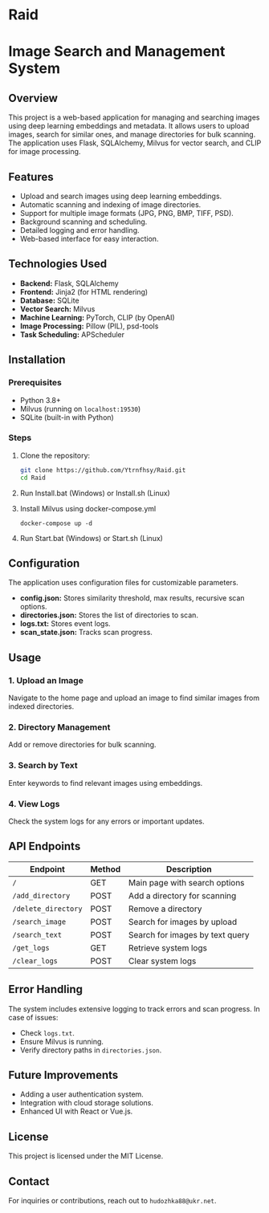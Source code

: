 # Raid
# Image Search and Management System

## Overview
This project is a web-based application for managing and searching images using deep learning embeddings and metadata. It allows users to upload images, search for similar ones, and manage directories for bulk scanning. The application uses Flask, SQLAlchemy, Milvus for vector search, and CLIP for image processing.

## Features
- Upload and search images using deep learning embeddings.
- Automatic scanning and indexing of image directories.
- Support for multiple image formats (JPG, PNG, BMP, TIFF, PSD).
- Background scanning and scheduling.
- Detailed logging and error handling.
- Web-based interface for easy interaction.

## Technologies Used
- **Backend:** Flask, SQLAlchemy
- **Frontend:** Jinja2 (for HTML rendering)
- **Database:** SQLite
- **Vector Search:** Milvus
- **Machine Learning:** PyTorch, CLIP (by OpenAI)
- **Image Processing:** Pillow (PIL), psd-tools
- **Task Scheduling:** APScheduler

## Installation

### Prerequisites
- Python 3.8+
- Milvus (running on `localhost:19530`)
- SQLite (built-in with Python)

### Steps
1. Clone the repository:
   ```bash
   git clone https://github.com/Ytrnfhsy/Raid.git
   cd Raid
   ```

2. Run Install.bat (Windows) or Install.sh (Linux)

3. Install Milvus using docker-compose.yml
    ```
    docker-compose up -d 
    
    ```

4. Run Start.bat (Windows) or Start.sh (Linux)

## Configuration
The application uses configuration files for customizable parameters.

- **config.json:** Stores similarity threshold, max results, recursive scan options.
- **directories.json:** Stores the list of directories to scan.
- **logs.txt:** Stores event logs.
- **scan_state.json:** Tracks scan progress.

## Usage

### 1. Upload an Image
Navigate to the home page and upload an image to find similar images from indexed directories.

### 2. Directory Management
Add or remove directories for bulk scanning.

### 3. Search by Text
Enter keywords to find relevant images using embeddings.

### 4. View Logs
Check the system logs for any errors or important updates.

## API Endpoints

| Endpoint              | Method | Description                        |
|----------------------|--------|------------------------------------|
| `/`                   | GET    | Main page with search options     |
| `/add_directory`      | POST   | Add a directory for scanning      |
| `/delete_directory`   | POST   | Remove a directory                |
| `/search_image`       | POST   | Search for images by upload       |
| `/search_text`        | POST   | Search for images by text query   |
| `/get_logs`           | GET    | Retrieve system logs              |
| `/clear_logs`         | POST   | Clear system logs                 |

## Error Handling
The system includes extensive logging to track errors and scan progress. In case of issues:
- Check `logs.txt`.
- Ensure Milvus is running.
- Verify directory paths in `directories.json`.

## Future Improvements
- Adding a user authentication system.
- Integration with cloud storage solutions.
- Enhanced UI with React or Vue.js.

## License
This project is licensed under the MIT License.

## Contact
For inquiries or contributions, reach out to `hudozhka88@ukr.net`.

